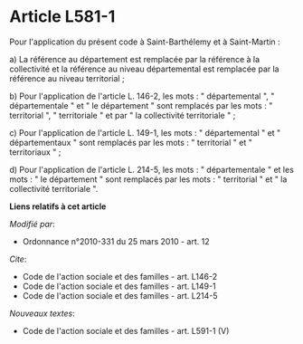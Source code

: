 # Article L581-1

Pour l'application du présent code à Saint-Barthélemy et à Saint-Martin : 

a) La référence au département est remplacée par la référence à la collectivité et la référence au niveau départemental est
remplacée par la référence au niveau territorial ; 

b) Pour l'application de l'article L. 146-2, les mots : " départemental ", " départementale " et " le département " sont
remplacés par les mots : " territorial ", " territoriale " et par " la collectivité territoriale " ; 

c) Pour l'application de l'article L. 149-1, les mots : " départemental " et " départementaux " sont remplacés par les mots :
" territorial " et " territoriaux " ; 

d) Pour l'application de l'article L. 214-5, les mots : " départementale " et les mots : " le département " sont remplacés
par les mots : " territorial " et " la collectivité territoriale ".

**Liens relatifs à cet article**

_Modifié par_:

  - Ordonnance n°2010-331 du 25 mars 2010 - art. 12

_Cite_:

  - Code de l'action sociale et des familles - art. L146-2
  - Code de l'action sociale et des familles - art. L149-1
  - Code de l'action sociale et des familles - art. L214-5

_Nouveaux textes_:

  - Code de l'action sociale et des familles - art. L591-1 (V)
